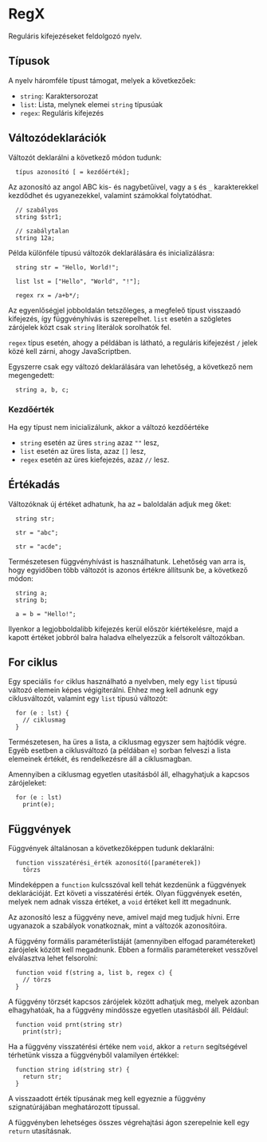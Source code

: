 # RegX

Reguláris kifejezéseket feldolgozó nyelv.

## Típusok

A nyelv háromféle típust támogat, melyek a következőek:

  * `string`: Karaktersorozat
  * `list`: Lista, melynek elemei `string` típusúak
  * `regex`: Reguláris kifejezés

## Változódeklarációk

Változót deklarálni a következő módon tudunk:

~~~~
  típus azonosító [ = kezdőérték];
~~~~

Az azonosító az angol ABC kis- és nagybetűivel, vagy a `$` és `_` karakterekkel kezdődhet és ugyanezekkel, valamint számokkal folytatódhat.

~~~~
  // szabályos
  string $str1;

  // szabálytalan
  string 12a;
~~~~

Példa különféle típusú változók deklarálására és inicializálásra:

~~~~
  string str = "Hello, World!";

  list lst = ["Hello", "World", "!"];

  regex rx = /a+b*/;
~~~~

Az egyenlőségjel jobboldalán tetszőleges, a megfeleő típust visszaadó kifejezés, így függvényhívás is szerepelhet. `list` esetén a szögletes zárójelek közt csak `string` literálok sorolhatók fel. 

`regex` típus esetén, ahogy a példában is látható, a reguláris kifejezést `/` jelek közé kell zárni, ahogy JavaScriptben.

Egyszerre csak egy változó deklarálására van lehetőség, a következő nem megengedett:

~~~~
  string a, b, c;
~~~~

### Kezdőérték

Ha egy típust nem inicializálunk, akkor a változó kezdőértéke

  * `string` esetén az üres `string` azaz `""` lesz,
  * `list` esetén az üres lista, azaz `[]` lesz,
  * `regex` esetén az üres kiefejezés, azaz `//` lesz.

## Értékadás

Változóknak új értéket adhatunk, ha az `=` baloldalán adjuk meg őket:

~~~~
  string str;

  str = "abc";

  str = "acde";
~~~~ 

Természetesen függvényhívást is használhatunk. Lehetőség van arra is, hogy egyidőben több változót is azonos értékre állítsunk be, a következő módon:

~~~~
  string a;
  string b;

  a = b = "Hello!";
~~~~

Ilyenkor a legjobboldalibb kifejezés kerül először kiértékelésre, majd a kapott értéket jobbról balra haladva elhelyezzük a felsorolt változókban. 

## For ciklus

Egy speciális `for` ciklus használható a nyelvben, mely egy `list` típusú változó elemein képes végigiterálni. Ehhez meg kell adnunk egy ciklusváltozót, valamint egy `list` típusú változót:

~~~~
  for (e : lst) {
    // ciklusmag
  }
~~~~

Természetesen, ha üres a lista, a ciklusmag egyszer sem hajtódik végre. Egyéb esetben a ciklusváltozó (a példában `e`) sorban felveszi a lista elemeinek értékét, és rendelkezésre áll a ciklusmagban.

Amennyiben a ciklusmag egyetlen utasításból áll, elhagyhatjuk a kapcsos zárójeleket:

~~~~
  for (e : lst)
    print(e);
~~~~

## Függvények

Függvények általánosan a következőképpen tudunk deklarálni:

~~~~
  function visszatérési_érték azonosító([paraméterek])
    törzs
~~~~

Mindeképpen a `function` kulcsszóval kell tehát kezdenünk a függvények deklarációját. Ezt követi a visszatérési érték. Olyan függvények esetén, melyek nem adnak vissza értéket, a `void` értéket kell itt megadnunk.

Az azonosító lesz a függvény neve, amivel majd meg tudjuk hívni. Erre ugyanazok a szabályok vonatkoznak, mint a változók azonosítóira. 

A függvény formális paraméterlistáját (amennyiben elfogad paramétereket) zárójelek között kell megadnunk. Ebben a formális paramétereket vesszővel elválasztva lehet felsorolni:

~~~~
  function void f(string a, list b, regex c) {
    // törzs
  }
~~~~

A függvény törzsét kapcsos zárójelek között adhatjuk meg, melyek azonban elhagyhatóak, ha a függvény mindössze egyetlen utasításból áll. Például:

~~~~
  function void prnt(string str)
    print(str);
~~~~ 

Ha a függvény visszatérési értéke nem `void`, akkor a `return` segítségével térhetünk vissza a függvényből valamilyen értékkel:

~~~~
  function string id(string str) {
    return str;
  }
~~~~

A visszaadott érték típusának meg kell egyeznie a függvény szignatúrájában meghatározott típussal.

A függvényben lehetséges összes végrehajtási ágon szerepelnie kell egy `return` utasításnak.